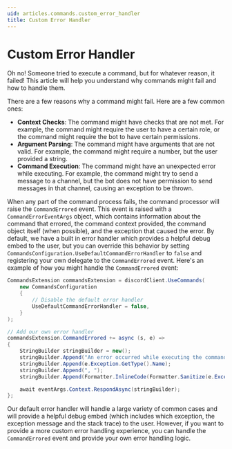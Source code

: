 ```yaml
---
uid: articles.commands.custom_error_handler
title: Custom Error Handler
---
```


# Custom Error Handler
Oh no! Someone tried to execute a command, but for whatever reason, it failed! This article will help you understand why commands might fail and how to handle them.

There are a few reasons why a command might fail. Here are a few common ones:
- **Context Checks**: The command might have checks that are not met. For example, the command might require the user to have a certain role, or the command might require the bot to have certain permissions.
- **Argument Parsing**: The command might have arguments that are not valid. For example, the command might require a number, but the user provided a string.
- **Command Execution**: The command might have an unexpected error while executing. For example, the command might try to send a message to a channel, but the bot does not have permission to send messages in that channel, causing an exception to be thrown.

When any part of the command process fails, the command processor will raise the `CommandErrored` event. This event is raised with a `CommandErrorEventArgs` object, which contains information about the command that errored, the command context provided, the command object itself (when possible), and the exception that caused the error. By default, we have a built in error handler which provides a helpful debug embed to the user, but you can override this behavior by setting `CommandsConfiguration.UseDefaultCommandErrorHandler` to `false` and registering your own delegate to the `CommandErrored` event. Here's an example of how you might handle the `CommandErrored` event:

```cs
CommandsExtension commandsExtension = discordClient.UseCommands(
    new CommandsConfiguration
    {
        // Disable the default error handler
        UseDefaultCommandErrorHandler = false,
    }
);

// Add our own error handler
commandsExtension.CommandErrored += async (s, e) =>
{
    StringBuilder stringBuilder = new();
    stringBuilder.Append("An error occurred while executing the command: ");
    stringBuilder.Append(e.Exception.GetType().Name);
    stringBuilder.Append(", ");
    stringBuilder.Append(Formatter.InlineCode(Formatter.Sanitize(e.Exception.Message)));

    await eventArgs.Context.RespondAsync(stringBuilder);
};
```

Our default error handler will handle a large variety of common cases and will provide a helpful debug embed (which includes which exception, the exception message and the stack trace) to the user. However, if you want to provide a more custom error handling experience, you can handle the `CommandErrored` event and provide your own error handling logic.